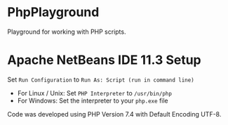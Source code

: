 # PhpPlayground
Playground for working with PHP scripts.  

# Apache NetBeans IDE 11.3 Setup
Set `Run Configuration` to `Run As: Script (run in command line)`  

* For Linux / Unix: Set `PHP Interpreter` to `/usr/bin/php`  
* For Windows: Set the interpreter to your `php.exe` file  

Code was developed using PHP Version 7.4 with Default Encoding UTF-8.  
